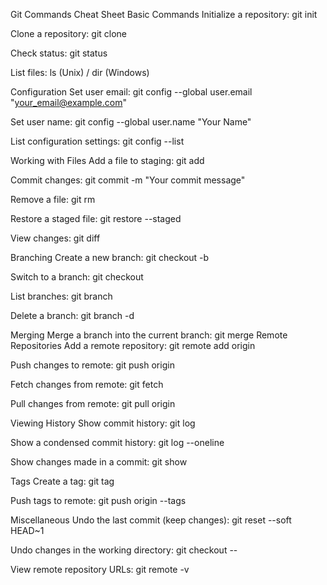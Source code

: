 Git Commands Cheat Sheet
Basic Commands
Initialize a repository:
git init

Clone a repository:
git clone <repository-url>

Check status:
git status

List files:
ls (Unix) / dir (Windows)

Configuration
Set user email:
git config --global user.email "your_email@example.com"

Set user name:
git config --global user.name "Your Name"

List configuration settings:
git config --list

Working with Files
Add a file to staging:
git add <file>

Commit changes:
git commit -m "Your commit message"

Remove a file:
git rm <file>

Restore a staged file:
git restore --staged <file>

View changes:
git diff

Branching
Create a new branch:
git checkout -b <branch-name>

Switch to a branch:
git checkout <branch-name>

List branches:
git branch

Delete a branch:
git branch -d <branch-name>

Merging
Merge a branch into the current branch:
git merge <branch-name>
Remote Repositories
Add a remote repository:
git remote add origin <repository-url>

Push changes to remote:
git push origin <branch-name>

Fetch changes from remote:
git fetch

Pull changes from remote:
git pull origin <branch-name>

Viewing History
Show commit history:
git log

Show a condensed commit history:
git log --oneline

Show changes made in a commit:
git show <commit-hash>

Tags
Create a tag:
git tag <tag-name>

Push tags to remote:
git push origin --tags

Miscellaneous
Undo the last commit (keep changes):
git reset --soft HEAD~1

Undo changes in the working directory:
git checkout -- <file>

View remote repository URLs:
git remote -v

